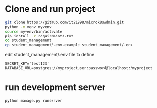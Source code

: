 # Clone and run project
```bash
git clone https://github.com/it21998/microk8sAdmin.git
python -m venv myvenv
source myvenv/bin/activate
pip install -r requirements.txt
cd student_management
cp student_management/.env.example student_management/.env
```
edit student_management/.env file to define
```vim
SECRET_KEY='test123'
DATABASE_URL=postgres://myprojectuser:password@localhost:/myproject
```
# run development server
```bash
python manage.py runserver
```
